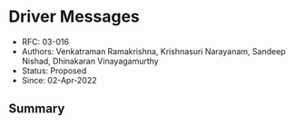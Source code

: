 <!--
 Copyright IBM Corp. All Rights Reserved.

 SPDX-License-Identifier: CC-BY-4.0
 -->
# Driver Messages

- RFC: 03-016
- Authors: Venkatraman Ramakrishna, Krishnasuri Narayanam, Sandeep Nishad, Dhinakaran Vinayagamurthy
- Status: Proposed
- Since: 02-Apr-2022

## Summary

